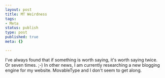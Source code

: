 ```yaml
--- 
layout: post
title: MT Weirdness
tags: 
- Meta
status: publish
type: post
published: true
meta: {}

---
```

I've always found that if something is worth saying, it's worth saying twice. Or seven times. ;-) In other news, I am currently researching a new blogging engine for my website. MovableType and I don't seem to get along.
